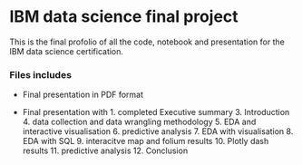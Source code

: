 # IBM data science final project

This is the final profolio of all the code, notebook and presentation for the IBM data science certification.

### Files includes

-   Final presentation in PDF format
    
-   Final presentation with 
        1. completed Executive summary
        3. Introduction
        4. data collection and data wrangling methodology 
        5. EDA and interactive visualisation
        6. predictive analysis
        7. EDA with visualisation
        8. EDA with SQL
        9. interacitve map and folium results
        10. Plotly dash results
        11. predictive analysis
        12.  Conclusion 
  
